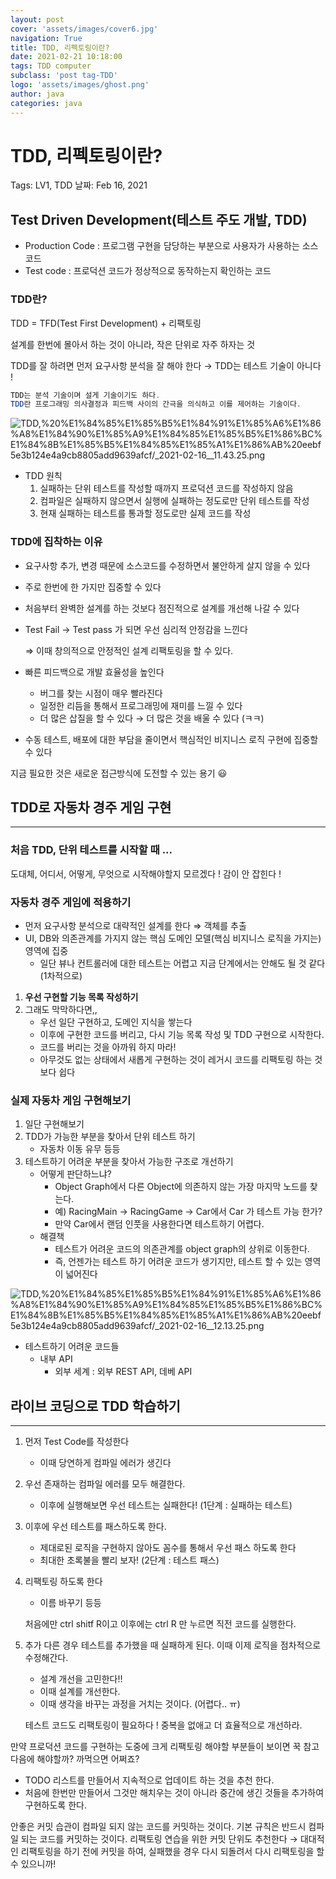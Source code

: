 ```yaml
---
layout: post
cover: 'assets/images/cover6.jpg'
navigation: True
title: TDD, 리펙토링이란?
date: 2021-02-21 10:18:00
tags: TDD computer
subclass: 'post tag-TDD'
logo: 'assets/images/ghost.png'
author: java
categories: java
---
```


# TDD, 리펙토링이란?

Tags: LV1, TDD
날짜: Feb 16, 2021

## Test Driven Development(테스트 주도 개발, TDD)

- Production Code : 프로그램 구현을 담당하는 부분으로 사용자가 사용하는 소스 코드
- Test code : 프로덕션 코드가 정상적으로 동작하는지 확인하는 코드

### TDD란?

TDD = TFD(Test First Development) + 리팩토링

설계를 한번에 몰아서 하는 것이 아니라, 작은 단위로 자주 하자는 것

TDD를 잘 하려면 먼저 요구사항 분석을 잘 해야 한다 → TDD는 테스트 기술이 아니다 !

```java
TDD는 분석 기술이며 설게 기술이기도 하다. 
TDD란 프로그래밍 의사결정과 피드백 사이의 간극을 의식하고 이를 제어하는 기술이다. 
```

![TDD,%20%E1%84%85%E1%85%B5%E1%84%91%E1%85%A6%E1%86%A8%E1%84%90%E1%85%A9%E1%84%85%E1%85%B5%E1%86%BC%E1%84%8B%E1%85%B5%E1%84%85%E1%85%A1%E1%86%AB%20eebf5e3b124e4a9cb8805add9639afcf/_2021-02-16__11.43.25.png](TDD,%20%E1%84%85%E1%85%B5%E1%84%91%E1%85%A6%E1%86%A8%E1%84%90%E1%85%A9%E1%84%85%E1%85%B5%E1%86%BC%E1%84%8B%E1%85%B5%E1%84%85%E1%85%A1%E1%86%AB%20eebf5e3b124e4a9cb8805add9639afcf/_2021-02-16__11.43.25.png)

- TDD 원칙
    1. 실패하는 단위 테스트를 작성할 때까지 프로덕션 코드를 작성하지 않음
    2. 컴파일은 실패하지 않으면서 실행에 실패하는 정도로만 단위 테스트를 작성
    3. 현재 실패하는 테스트를 통과할 정도로만 실제 코드를 작성

### TDD에 집착하는 이유

- 요구사항 추가, 변경 때문에 소스코드를 수정하면서 불안하게 살지 않을 수 있다
- 주로 한번에 한 가지만 집중할 수 있다
- 처음부터 완벽한 설계를 하는 것보다 점진적으로 설계를 개선해 나갈 수 있다

- Test Fail → Test pass 가 되면 우선 심리적 안정감을 느낀다

    ⇒ 이때 창의적으로 안정적인 설계 리팩토링을 할 수 있다. 

- 빠른 피드백으로 개발 효율성을 높인다
    - 버그를 찾는 시점이 매우 빨라진다
    - 일정한 리듬을 통해서 프로그래밍에 재미를 느낄 수 있다
    - 더 많은 삽질을 할 수 있다 → 더 많은 것을 배울 수 있다 (ㅋㅋ)

- 수동 테스트, 배포에 대한 부담을 줄이면서 핵심적인 비지니스 로직 구현에 집중할 수 있다

지금 필요한 것은 새로운 접근방식에 도전할 수 있는 용기 😃

## TDD로 자동차 경주 게임 구현

---

### 처음 TDD, 단위 테스트를 시작할 때 ...

도대체, 어디서, 어떻게, 무엇으로 시작해야할지 모르겠다 ! 감이 안 잡힌다 !

### 자동차 경주 게임에 적용하기

- 먼저 요구사항 분석으로 대략적인 설계를 한다 ⇒ 객체를 추출
- UI, DB와 의존관계를 가지지 않는 핵심 도메인 모델(핵심 비지니스 로직을 가지는) 영역에 집중
    - 일단 뷰나 컨트롤러에 대한 테스트는 어렵고 지금 단계에서는 안해도 될 것 같다 (1차적으로)

1. **우선 구현할 기능 목록 작성하기** 
2. 그래도 막막하다면,, 
    - 우선 일단 구현하고, 도메인 지식을 쌓는다
    - 이후에 구현한 코드를 버리고, 다시 기능 목록 작성 및 TDD 구현으로 시작한다.
    - 코드를 버리는 것을 아까워 하지 마라!
    - 아무것도 없는 상태에서 새롭게 구현하는 것이 레거시 코드를 리팩토링 하는 것보다 쉽다

### 실제 자동차 게임 구현해보기

1. 일단 구현해보기
2. TDD가 가능한 부분을 찾아서 단위 테스트 하기 
    - 자동차 이동 유무 등등
3. 테스트하기 어려운 부분을 찾아서 가능한 구조로 개선하기 
    - 어떻게 판단하느냐?
        - Object Graph에서 다른 Object에 의존하지 않는 가장 마지막 노드를 찾는다.
        - 예) RacingMain → RacingGame → Car에서 Car 가 테스트 가능 한가?
        - 만약 Car에서 랜덤 인풋을 사용한다면 테스트하기 어렵다.
    - 해결책
        - 테스트가 어려운 코드의 의존관계를 object graph의 상위로 이동한다.
        - 즉, 언젠가는 테스트 하기 어려운 코드가 생기지만, 테스트 할 수 있는 영역이 넓어진다

![TDD,%20%E1%84%85%E1%85%B5%E1%84%91%E1%85%A6%E1%86%A8%E1%84%90%E1%85%A9%E1%84%85%E1%85%B5%E1%86%BC%E1%84%8B%E1%85%B5%E1%84%85%E1%85%A1%E1%86%AB%20eebf5e3b124e4a9cb8805add9639afcf/_2021-02-16__12.13.25.png](TDD,%20%E1%84%85%E1%85%B5%E1%84%91%E1%85%A6%E1%86%A8%E1%84%90%E1%85%A9%E1%84%85%E1%85%B5%E1%86%BC%E1%84%8B%E1%85%B5%E1%84%85%E1%85%A1%E1%86%AB%20eebf5e3b124e4a9cb8805add9639afcf/_2021-02-16__12.13.25.png)

- 테스트하기 어려운 코드들
    - 내부 API
        - 외부 세계 : 외부 REST API, 데베 API

## 라이브 코딩으로 TDD 학습하기

---

1. 먼저 Test Code를 작성한다
    - 이때 당연하게 컴파일 에러가 생긴다
2. 우선 존재하는 컴파일 에러를 모두 해결한다. 
    - 이후에 실행해보면 우선 테스트는 실패한다! (1단계 : 실패하는 테스트)
3. 이후에 우선 테스트를 패스하도록 한다.
    - 제대로된 로직을 구현하지 않아도 꼼수를 통해서 우선 패스 하도록 한다
    - 최대한 초록불을 빨리 보자! (2단계 : 테스트 패스)
4. 리팩토링 하도록 한다
    - 이름 바꾸기 등등

    처음에만 ctrl shitf R이고 이후에는 ctrl R 만 누르면 직전 코드를 실행한다.

5. 추가 다른 경우 테스트를 추가했을 때 실패하게 된다. 이때 이제 로직을 점차적으로 수정해간다.
    - 설계 개선을 고민한다!!
    - 이때 설계를 개선한다.
    - 이때 생각을 바꾸는 과정을 거치는 것이다. (어렵다.. ㅠ)

    테스트 코드도 리팩토링이 필요하다 ! 중복을 없애고 더 효율적으로 개선하라. 

만약 프로덕션 코드를 구현하는 도중에 크게 리팩토링 해야할 부분들이 보이면 꾹 참고 다음에 해야할까? 까먹으면 어쩌죠?
- TODO 리스트를 만들어서 지속적으로 업데이트 하는 것을 추천 한다.
- 처음에 한번만 만들어서 그것만 해치우는 것이 아니라 중간에 생긴 것들을 추가하여 구현하도록 한다.

안좋은 커밋 습관이 컴파일 되지 않는 코드를 커밋하는 것이다. 
기본 규칙은 반드시 컴파일 되는 코드를 커밋하는 것이다. 
리팩토링 연습을 위한 커밋 단위도 추천한다 
→ 대대적인 리팩토링을 하기 전에 커밋을 하여, 실패했을 경우 다시 되돌려서 다시 리팩토링을 할 수 있으니까!
